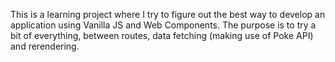This is a learning project where I try to figure out the best way to develop an application using Vanilla JS and Web Components. The purpose is to try a bit of everything, between routes, data fetching (making use of Poke API) and rerendering.
